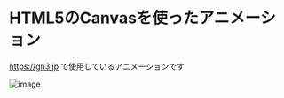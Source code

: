 # HTML5のCanvasを使ったアニメーション
https://gn3.jp
で使用しているアニメーションです
  
![image](https://user-images.githubusercontent.com/42122179/152834355-37c7bdcc-c027-49d7-8274-5a2c5b780ce2.png)
